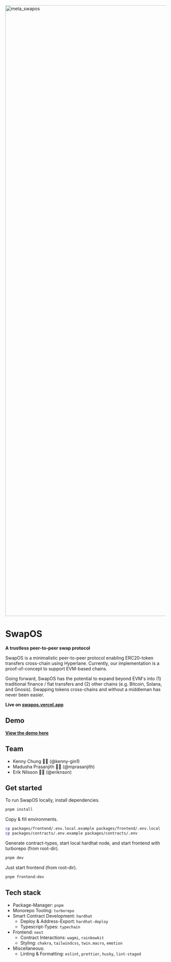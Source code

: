 <img width="1920" alt="meta_swapos" src="https://user-images.githubusercontent.com/34306844/206903178-8206bd5a-779d-4de4-bd5c-37ade5d05086.png">

# SwapOS

**A trustless peer-to-peer swap protocol**

SwapOS is a minimalistic peer-to-peer protocol enabling ERC20-token transfers cross-chain using Hyperlane. Currently, our implementation is a proof-of-concept to support EVM-based chains.

Going forward, SwapOS has the potential to expand beyond EVM's into (1) traditional finance / fiat transfers and (2) other chains (e.g. Bitcoin, Solana, and Gnosis). Swapping tokens cross-chains and without a middleman has never been easier.

**Live on [swapos.vercel.app](https://swapos.vercel.app/)**

## Demo

**[View the demo here](https://drive.google.com/file/d/1dVppu2cHt9G24Qv1eddEF_Srv9tvYmEa/view?usp=share_link)**

## Team

- Kenny Chung 👨‍🚀 (@kenny-gin1)
- Madusha Prasanjith 👨‍💻 (@mprasanjith)
- Erik Nilsson 👨‍🎨 (@eriknson)

## Get started

To run SwapOS locally, install dependencies.

```bash
pnpm install
```

Copy & fill environments.

```bash
cp packages/frontend/.env.local.example packages/frontend/.env.local
cp packages/contracts/.env.example packages/contracts/.env
```

Generate contract-types, start local hardhat node, and start frontend with turborepo (from root-dir).

```bash
pnpm dev
```

Just start frontend (from root-dir).

```bash
pnpm frontend:dev
```

## Tech stack

- Package-Manager: `pnpm`
- Monorepo Tooling: `turborepo`
- Smart Contract Development: `hardhat`
  - Deploy & Address-Export: `hardhat-deploy`
  - Typescript-Types: `typechain`
- Frontend: `next`
  - Contract Interactions: `wagmi`, `rainbowkit`
  - Styling: `chakra`, `tailwindcss`, `twin.macro`, `emotion`
- Miscellaneous:
  - Linting & Formatting: `eslint`, `prettier`, `husky`, `lint-staged`
